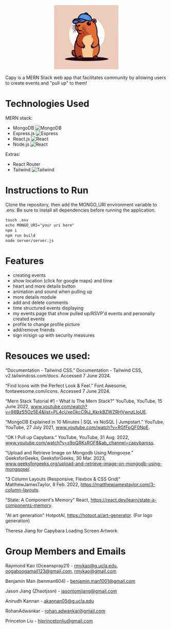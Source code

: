 <p align="center">
  <img src="./src/assets/capy.png" alt="Capy Logo" width="200" class="center"/>
</p>
  Capy is a MERN Stack web app that facilitates community by allowing users to create events and "pull up" to them!

# Technologies Used
MERN stack:
- MongoDB <img src="https://user-images.githubusercontent.com/25181517/182884177-d48a8579-2cd0-447a-b9a6-ffc7cb02560e.png" alt="MongoDB" width="30" height="30">
- Express.js <img src = "https://user-images.githubusercontent.com/25181517/183859966-a3462d8d-1bc7-4880-b353-e2cbed900ed6.png" alt="Express" width="30" height="30">
- React.js <img src="https://user-images.githubusercontent.com/25181517/183897015-94a058a6-b86e-4e42-a37f-bf92061753e5.png" alt="React" width="30" height="30">
- Node.js <img src="https://user-images.githubusercontent.com/25181517/183568594-85e280a7-0d7e-4d1a-9028-c8c2209e073c.png" alt="React" width="30" height="30">

Extras:
- React Router
- Tailwind <img src="https://user-images.githubusercontent.com/25181517/202896760-337261ed-ee92-4979-84c4-d4b829c7355d.png" alt="Tailwind" width="30" height="30">

# Instructions to Run

Clone the repository, then add the MONGO_URI environment variable to .env. Be sure to install all dependencies before running the application. 

```
touch .env
echo MONGO_URI="your uri here"
npm i 
npm run build
node server/server.js
```

# Features 
- creating events
- show location (click for google maps) and time
- heart and more details button
- animation and sound when pulling up
- more details module
- add and delete comments
- time structured events displaying 
- my events page that show pulled up/RSVP'd events and personally created events 
- profile to change profile picture
- add/remove friends
- sign in/sign up with security measures

# Resouces we used:
“Documentation - Tailwind CSS.” Documentation - Tailwind CSS, v2.tailwindcss.com/docs. Accessed 7 June 2024. 

“Find Icons with the Perfect Look & Feel.” Font Awesome, fontawesome.com/icons. Accessed 7 June 2024. 

“Mern Stack Tutorial #1 - What Is The Mern Stack?” YouTube, YouTube, 15 June 2022, www.youtube.com/watch?v=98BzS5Oz5E4&list=PL4cUxeGkcC9iJ_KkrkBZWZRHVwnzLIoUE. 

“MongoDB Explained in 10 Minutes | SQL vs NoSQL | Jumpstart.” YouTube, YouTube, 27 July 2021, www.youtube.com/watch?v=RGfFpQF0NpE.

“OK I Pull up Capybara.” YouTube, YouTube, 31 Aug. 2022, www.youtube.com/watch?v=s9oQRKsROF8&ab_channel=capybaross. 

“Upload and Retrieve Image on Mongodb Using Mongoose.” GeeksforGeeks, GeeksforGeeks, 30 Mar. 2023, www.geeksforgeeks.org/upload-and-retrieve-image-on-mongodb-using-mongoose/. 

"3 Column Layouts (Responsive, Flexbox & CSS Grid)" MatthewJamesTaylor, 8 Feb. 2022, https://matthewjamestaylor.com/3-column-layouts.

"State: A Component's Memory" React, https://react.dev/learn/state-a-components-memory.

"AI art generation" HotpotAI, https://hotpot.ai/art-generator.
  (For logo generation)
  
Theresa Jiang for Capybara Loading Screen Artwork



# Group Members and Emails
Raymond Kao (Oceanspray21) - rmykao@g.ucla.edu, oogaboogamail123@gmail.com, rmykao@gmail.com

Benjamin Man (benman604) - benjamin.man1001@gmail.com

Jason Jiang (Zhaotjson) - jasontomjiang@gmail.com

Anirudh Kannan - akannan05@g.ucla.edu

RohanAdwankar - rohan.adwankar@gmail.com

Princeton Liu - hiprincetonliu@gmail.com
